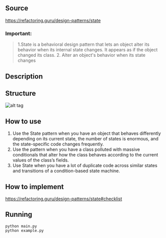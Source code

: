 ## Source

https://refactoring.guru/design-patterns/state

### Important:

> 1.State is a behavioral design pattern that lets an object alter its behavior when its internal state changes. It
> appears as if the object changed its class.
> 2. Alter an object's behavior when its state changes

## Description

## Structure

![alt tag](state.png)

## How to use

1. Use the State pattern when you have an object that behaves differently depending on its current state, the number of
   states is enormous, and the state-specific code changes frequently.
2. Use the pattern when you have a class polluted with massive conditionals that alter how the class behaves according
   to the current values of the class’s fields.
3. Use State when you have a lot of duplicate code across similar states and transitions of a condition-based state
   machine.

## How to implement

https://refactoring.guru/design-patterns/state#checklist

## Running

```
python main.py
python example.py
```